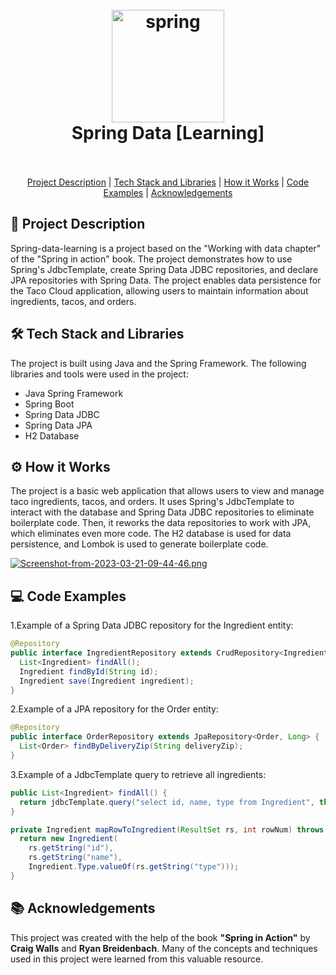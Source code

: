 


<h1 align="center">
  <br>
<a  href="https://spring.io/"  target="_blank"  rel="noreferrer"> <img  src="https://www.vectorlogo.zone/logos/springio/springio-icon.svg"  alt="spring"  width="180"  height="180"/> </a>
  <br>
  Spring Data [Learning]
  <br>
  <br>
</h1>

<p align="center">
  <a href="#project-description">Project Description</a> |
  <a href="#tech-stack-and-libraries">Tech Stack and Libraries</a> |
  <a href="#how-it-works">How it Works</a> |
  <a href="#code-examples">Code Examples</a> |
  <a href="#acknowledgements">Acknowledgements</a>
</p>



<div id="project-description"></div>

## 🚀 Project Description
Spring-data-learning is a project based on the "Working with data chapter" of the "Spring in action" book. The project demonstrates how to use Spring's JdbcTemplate, create Spring Data JDBC repositories, and declare JPA repositories with Spring Data. The project enables data persistence for the Taco Cloud application, allowing users to maintain information about ingredients, tacos, and orders.

<div id="tech-stack-and-libraries"></div>

## 🛠️ Tech Stack and Libraries
The project is built using Java and the Spring Framework. The following libraries and tools were used in the project:
- Java Spring Framework
- Spring Boot
- Spring Data JDBC
- Spring Data JPA
- H2 Database

<div id="how-it-works"></div>

## ⚙️ How it Works

The project is a basic web application that allows users to view and manage taco ingredients, tacos, and orders. It uses Spring's JdbcTemplate to interact with the database and Spring Data JDBC repositories to eliminate boilerplate code. Then, it reworks the data repositories to work with JPA, which eliminates even more code. The H2 database is used for data persistence, and Lombok is used to generate boilerplate code.

[![Screenshot-from-2023-03-21-09-44-46.png](https://i.postimg.cc/pT8Wp8GC/Screenshot-from-2023-03-21-09-44-46.png)](https://postimg.cc/BLS9z8GP)

<div id="code-examples"></div>

## 💻 Code Examples
1.Example of a Spring Data JDBC repository for the Ingredient entity:
```java
@Repository
public interface IngredientRepository extends CrudRepository<Ingredient, String> {
  List<Ingredient> findAll();
  Ingredient findById(String id);
  Ingredient save(Ingredient ingredient);
}
```
2.Example of a JPA repository for the Order entity:
```java
@Repository
public interface OrderRepository extends JpaRepository<Order, Long> {
  List<Order> findByDeliveryZip(String deliveryZip);
}
```
3.Example of a JdbcTemplate query to retrieve all ingredients:
```java
public List<Ingredient> findAll() {
  return jdbcTemplate.query("select id, name, type from Ingredient", this::mapRowToIngredient);
}

private Ingredient mapRowToIngredient(ResultSet rs, int rowNum) throws SQLException {
  return new Ingredient(
    rs.getString("id"),
    rs.getString("name"),
    Ingredient.Type.valueOf(rs.getString("type")));
}
```

<div id="acknowledgements"></div>

## 📚 Acknowledgements 
This project was created with the help of the book **"Spring in Action"** by **Craig Walls** and **Ryan Breidenbach**. Many of the concepts and techniques used in this project were learned from this valuable resource.

